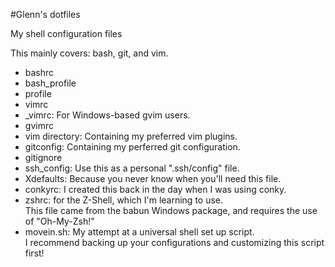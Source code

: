 #Glenn's dotfiles

My shell configuration files

This mainly covers: bash, git, and vim.

* bashrc
* bash_profile
* profile
* vimrc
* _vimrc: For Windows-based gvim users.
* gvimrc
* vim directory: Containing my preferred vim plugins.
* gitconfig: Containing my perferred git configuration.
* gitignore
* ssh_config: Use this as a personal ".ssh/config" file.
* Xdefaults: Because you never know when you'll need this file.
* conkyrc: I created this back in the day when I was using conky.
* zshrc: for the Z-Shell, which I'm learning to use.  
  This file came from the babun Windows package, and requires the use of "Oh-My-Zsh!"
* movein.sh: My attempt at a universal shell set up script.  
  I recommend backing up your configurations and customizing this script first!


